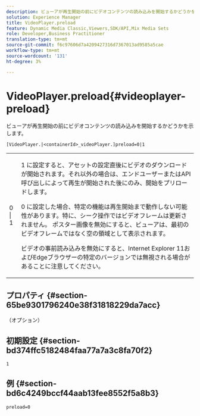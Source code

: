 ```yaml
---
description: ビューアが再生開始の前にビデオコンテンツの読み込みを開始するかどうかを示します。
solution: Experience Manager
title: VideoPlayer.preload
feature: Dynamic Media Classic,Viewers,SDK/API,Mix Media Sets
role: Developer,Business Practitioner
translation-type: tm+mt
source-git-commit: f6c97606d7a4209427316d7367013ad9585a5cae
workflow-type: tm+mt
source-wordcount: '131'
ht-degree: 3%

---
```



# VideoPlayer.preload{#videoplayer-preload}

ビューアが再生開始の前にビデオコンテンツの読み込みを開始するかどうかを示します。

`[VideoPlayer.|<containerId>_videoPlayer.]preload=0|1`

<table id="table_AE7AAFA9B4374E31B51D06511EB96401"> 
 <tbody> 
  <tr> 
   <td colname="col1"> <p> <span class="codeph"> 0 | 1 </span> </p> </td> 
   <td colname="col2"> <p> <span class="codeph"> 1 </span>に設定すると、アセットの設定直後にビデオのダウンロードが開始されます。それ以外の場合は、エンドユーザーまたはAPI呼び出しによって再生が開始された後にのみ、開始をプリロードします。 </p> <p><span class="codeph"> 0 </span>に設定した場合、特定の機能は再生開始まで動作しない可能性があります。特に、シーク操作ではビデオフレームは更新されません。 ポスター画像を無効にすると、ビューアは、最初のビデオフレームではなく空の領域として表示されます。 </p> <p>ビデオの事前読み込みを無効にすると、Internet Explorer 11およびEdgeブラウザーの特定のバージョンでは無視される場合があることに注意してください。 </p> </td> 
  </tr> 
 </tbody> 
</table>

## プロパティ {#section-65be9301796240e38f31818229da7acc}

（オプション）

## 初期設定 {#section-bd374ffc5182484faa77a7a3c8fa70f2}

`1`

## 例 {#section-bd6c4249bccf44aab13fee8552f5a8b3}

`preload=0`
